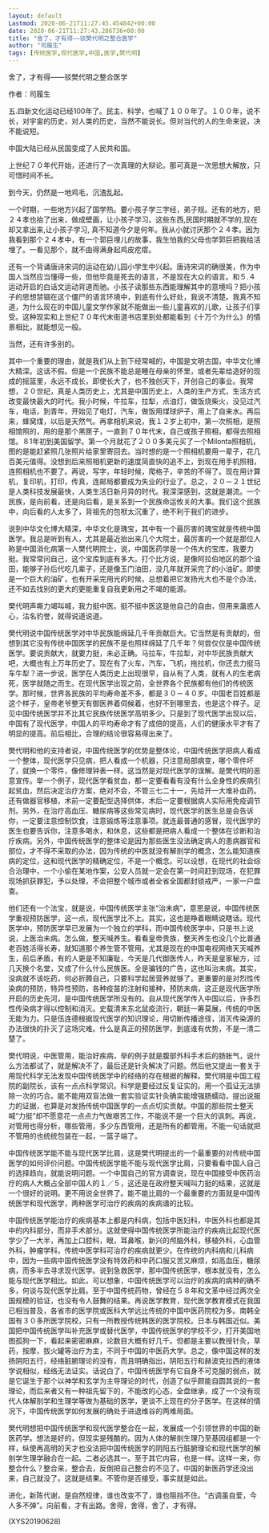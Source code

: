 ```yaml
---
layout: default
Lastmod: 2020-06-21T11:27:45.454842+00:00
date: 2020-06-21T11:27:43.286736+00:00
title: "舍了，才有得——驳樊代明之整合医学"
author: "司履生"
tags: [传统医学,现代医学,中国,医学,樊代明]
---
```


舍了，才有得——驳樊代明之整合医学

作者：司履生

五.四新文化运动已经100年了。民主、科学，也喊了１００年了。１００年，说不长，对宇宙的历史，对人类的历史，当然不能说长。但对当代的人的生命来说，决不能说短。

中国大陆已经从民国变成了人民共和国。

上世纪７０年代开始，还进行了一次真理的大辩论。那可真是一次思想大解放，只可惜时间不长。

到今天，仍然是一地鸡毛，沉渣乱起。

一个时期，一些地方兴起了国学热。要小孩子学三字经，弟子规。还有的地方，把２４孝也抬了出来，做成壁画，让小孩子学习。这些东西,民国时期就不学的,现在却又拿出来,让小孩子学习, 真不知道今夕是何年。我从小就讨厌那个２４孝。因为我看到那个２４孝中，有一个郭巨埋儿的故事，我生怕我的父母也学郭巨把我给活埋了。一看见那个，就不由得满身起鸡皮疙瘩。

还有一个背诵唐诗宋词的运动在幼儿园小学生中兴起。唐诗宋词的确很美，作为中国人当然应当懂得一些，但他毕竟是死去的语言，不是现在大众的语言。和５.４运动开启的白话文运动背道而驰。小孩子读那些东西能理解其中的意境吗？把小孩子的思想禁锢在这个僵尸的语言环境中，到底有什么好处，我说不清楚。我真不知道，为什么现在的中国儿童文学作家就不能做出一些儿童喜欢的儿歌，让孩子们享受。这种现实和上世纪７０年代末街道书店里到处都能看到《十万个为什么》的情景相比，就能想见一般。

当然，还有许多别的。

其中一个重要的理由，就是我们从上到下经常喊的，中国是文明古国，中华文化博大精深。这话不假。但是一个民族不能总是睡在母亲的怀里，或者先辈给造好的现成的摇篮里，永远不成长，即使长大了，也不独创天下，开创自己的事业。我常想，２０世纪，真是人类历史上，尤其是中国历史上，人类的生产方式，生活方式改变最快最大的时代。我小时候，牛拉车，拉犁，点油灯，做饭烧柴火，没见过汽车，电话，到青年，开始见了电灯，汽车，做饭用煤球炉子，用上了自来水。再后来，蜂窝煤，以后是天然气。再拿相机来说，我１２岁上初中，第一次照相，是照相馆照的，用的是那个黑匣子，一直到７０年代末，自己或孩子照相，都得去照相馆。８1年初到美国留学。第一个月就花了２００多美元买了一个Milonta照相机，图的是能赶紧照几张照片给家里寄回去。当时想的是一个照相机要用一辈子，花几百美元值得。没想到后来照相机更新的速度简直快的追不上，到现在用手机照相，连照相机也不要了。再说，写字，年轻时候，爬格子，辛苦的不得了。现在用计算机，复印机，打印，传真，连邮局都要成为失业的行业了。总之，２０－２１世纪是人类科技发展最快，人类生活日新月异的时代。我深深感到，这就是潮流。一个民族，是向前看，还是向后看，是关系到一个民族命运攸关的大事。我们这个民族中，向后看的人太多了，背祖先的包袱太沉重了，绝不利于我们的进步。

说到中华文化博大精深，中华文化是瑰宝，其中有一个最厉害的瑰宝就是传统中国医学。我总是听到有人，尤其是最近抬出来几个大院士，最厉害的一个就是那位人称是中国消化病第一人樊代明院士，说，中国医药学是一个伟大的宝库，我要力挺。我常常问自己，这个宝库到底有多大。打个比方说，是像阿拉伯地区的那个油田，能够子孙后代吃几辈子，还是像玉门油田，没几年就开采完了的小油矿。即使是一个巨大的油矿，也有开采完用光的时候，总想着把它发扬光大也不是个办法，还不如去找别的更大的更能重复自我更新用之不竭的能源。

樊代明声嘶力竭叫喊，我力挺中医。挺不挺中医这是他自己的自由，但用来蛊惑人心，沽名钓誉，就得说道说道。

樊代明说中国传统医学对中华民族能绵延几千年贡献巨大。它当然是有贡献的，但想到其它没有传统中国医学的民族不是也照样绵延了几千年？何尝仅仅是中国传统医学。要说贡献大，就要力挺，未必正确。马拉车，牛拉犁，对中华民族贡献大吧，大概也有上万年历史了。现在有了火车，汽车，飞机，拖拉机，你还去力挺马车牛犁？进一步说，医学在人类历史上出现很早，自从有了人类，就有人的生老病死，医学就随之而生。在现代医学出现之前，全世界各个民族都有他们的传统医学。那时候，世界各民族的平均寿命差不多，都是３０－４０岁。中国老百姓都是这个样子，皇帝老爷整天有御医养着伺候着，也好不到哪里去，也是这个样子。足见中国传统医学并不比其它民族传统医学高明多少。只是到了现代医学出现以后，中国有了现代医学，中国人的平均寿命才有了成倍的提高，人们的健康水平才有了明显的提高。前后相比，合理的结论很容易得出来了。

樊代明和他的支持者说，中国传统医学的优势是整体论，中国传统医学把病人看成一个整体，现代医学只见病，把人看成一个机器，只注意局部病变，哪个零件坏了，就换一个零件，像修理钟表一样。这当然是对现代医学的误解。是樊代明的恶意宣传。举一个例子，现代医学看贫血，都一定要看看有没有什么全身性的疾病引起贫血，然后决定治疗方案，绝对不会，不管三七二十一，先给开一大堆补血药。还有做器官移植，术前一定要配型选择供体，术后一定要根据病人实际用免疫调节剂。另外，在治疗高血压、糖尿病等这些常见病时，现代医学的医生总是会告诉你，一定要注意控制饮食，注意锻炼等注意事项。就连最普通的感冒，现代医学的医生也要告诉你，注意多喝水，和休息，这些都是把病人看成一个整体在诊断和治疗疾病。另外，中国传统医学的整体论是因为那些医生没法确定病人的患病器官和部位，才不得不采取的办法，因为传统的中医就没有解剖学的概念，怎么能知道疾病的定位，这和现代医学的精确定位，不是一个概念。可以设想，在现代的社会综合治理中，一个小偷在某地作案，公安人员就一定会在第一时间赶到现场，在犯罪现场抓获罪犯，予以处理，不会把整个城市或者全省全国都封锁戒严，一家一户盘查。

他们还有一个法宝，就是说，中国传统医学主张“治未病”，意思是说，中国传统医学重视预防医学，这一点，现代医学比不上。其实，这也是睁着眼睛说瞎话。现代医学中，预防医学早已发展为一个独立的学科，而中国传统医学中，只是书上说说，上医治未病。怎么做，整天喊养生。看看皇帝贵族，整天养生也没几个比普通老百姓活得长寿，就知道那个养生管不管用。尤其是现在的中国电视网络天天喊养生，前后矛盾，有的人更是不知廉耻，今天是几代御医传人，昨天是皇家秘方，过几天换个名堂，又成了什么什么民族医。全是骗钱的广告，这也叫治未病。其实，没病就不该吃药，何必折腾自己，只要科学起居营养就够了。更重要的是对烈性传染病的预防，特异性预防，各种疫苗的注射和接种，预防未病，这正是现代医学所开启的历史先河，是中国传统医学所没有的。自从现代医学传入中国以后，许多烈性传染病才得以控制和消灭。史载清末东北鼠疫流行，朝廷一筹莫展，传统的中医无能为力。只是伍连德根据现代医学的知识理论，用切断传播途径，消灭传染源的办法很快的扑灭了这场灾难。什么是真正的预防医学，到底谁有优势，不是一清二楚了。

樊代明说，中医管用，能治好疾病，举的例子就是腹部外科手术后的肠胀气，说什么方法都试了，就是解决不了，最后还是针灸解决了问题。然后他又提出一套关于用现代科学无法发现中国传统医学中的经络的存在根据的解释。樊代明是中国工程院的副院长，该有一点点科学常识。科学是要经过反复证实的。用一个孤证无法排除一次的巧合。能不能用双盲法做一套实验证实针灸确实能增强肠蠕动，提出说服力的证据，也算是对发扬传统中国医学的一点点切实贡献。中国的那些院士整天喊“力挺”却不愿意花一点点力气做艰苦工作，不能说不是一个巨大的讽刺。再说，对管用也得分析，哪些管用，多少东西管用，还是所有的都管用。不能一句话就把不管用的也统统包装在一起，一篮子端了。

中国传统医学能不能与现代医学比肩，这是樊代明提出的一个最重要的对传统中国医学的如何评价问题。中国传统医学能不能与现代医学比肩，只要看看中国人自己的选择趋向，就能说明问题。一个中国自己的官方调查说，现在中国接受中医药治疗的病人大概占全部中国人的１／５，这还是在政府整天喊叫力挺的结果，这就是一个很好的说明。更不用说全世界了。能不能比肩的一个最重要的方面就是中国传统医学和现代医学，两种医学可治疗的疾病的疾病谱的比较。

中国传统医学能治疗的疾病基本上都是内科病，包括中医妇科，中医外科也都是其中的内科部分，而非手术部分。这就使得中国传统医学所能治疗的疾病比起现代医学少了一大半，再加上口腔科，眼，耳鼻喉，新兴的颅脑外科，移植外科，心血管外科，肿瘤学科，传统中医学科可治疗的疾病就更少。在传统的内科病和儿科病中，因为一些病中国传统医学没有特效药和中药口服又苦又麻烦，如高血压，糖尿病，而多半去寻求现代医学。说到急救医学，那中国传统医学，根本就没有，怎么能与现代医学相比。如此，可以想象，中国传统医学可以治疗的疾病的病种的确不多，何谈与现代医学比肩。至于中国传统药物，曾经在５８年和文革中经过两次全国规模的验证，也没有令人鼓舞的结果。再说医学教育，现代医学教育模式在我国已相当普及，各省市的医学院或医科大学远比传统的中国中医药院校为多。南韩全国有３０多所医学院校，只有一所教授传统韩医的医学院校。日本与韩国近似。美国把中国传统医学叫补充医学或替代医学，中国传统医学的学校不少，打开美国地图孤狗一下，看起来密密麻麻，论数目大概有好几千。但都是主要以教授针灸，草药，按摩，拔火罐等治疗为主，不同于中国的中医药大学。总之，像中国这样的发扬阴阳五行，经络脏腑理论的没有，而且明确指出，阴阳五行和赫波克拉西的液体学说相似，经络无法证实。话说白了，中国传统医学有它自身不可克服的弱点，就是它诞生于那个以神学和玄学为主导理论的时代，创造了似乎颇能自圆其说的一套理论，而后来者又有一种祖先留下的，不能改的心态，全盘继承，成了一个没有现代人体解剖学和生理学等做为基础的医学，更谈不上现在的分子医学。在这样的情况下，中国传统医学如何发展的确处于进退维谷的两难局面。

樊代明想把中国传统医学和现代医学整合在一起，发展成一个引领世界的中国的新医药学。想法是好的，但现实是残酷的。因为人体的解剖生理乃至基因组都是一个样，纵使再高明的天才也没法把中国传统医学的阴阳五行脏腑理论和现代医学的解剖学生理学融合在一起。二者必选其一。至于其它内容，也是一样。这样一来，你整合什么？整合来，整合去，反倒把自己整合的不见了。中国的新医药学还没出来，自己就没了。这就是结果。不管你是否接受，事实就是如此。

进化，新陈代谢，是自然规律，谁也改变不了，谁也阻挡不住。“古调虽自爱，今人多不弹”。向前看，才有出路。舍得，舍得，舍了，才有得。

(XYS20190628)

